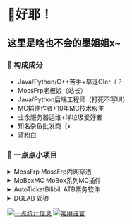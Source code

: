 # 👋好耶！
## 这里是啥也不会的墨姐姐x~

### 🌱 构成成分
- Java/Python/C++苦手+早退OIer（？
- MossFrp老板娘（站长）
- Java/Python后端工程师（打死不写UI）
- MC插件作者+10年MC技术服主
- 业余服务器运维+洋垃圾爱好者
- 知名杂鱼批发商（x
- 蓝粉白

### 🔭 一点点小项目

<details> 
  <summary> MossFrp MossFrp内网穿透 </summary>
  
- [[Java] MossFrp管理后端-Ver2 MossFrpBackend2](https://github.com/MossFrp/MossFrpBackend2)
- [[Batch] MossFrp客户端-WinBat版 MossFrpClient-WindowsBat](https://github.com/MossFrp/MossFrpClient-WindowsBat)
- [[Java] MossFrp客户端-Java版 MossFrpClient-Java](https://github.com/MossFrp/MossFrpClient-Java)
</details>

<details> 
  <summary> MoBoxMC MoBox系列MC插件 </summary>
  
- [[Java] MoBox系列插件-前置 MoBoxCore](https://github.com/MoBoxMC/MoBoxCore)
- [[Java] MoBox系列小游戏插件-积分前置 MoBoxPoint](https://github.com/MoBoxMC/MoBoxPoint)
- [[Java] MoBox系列小游戏插件-猎人游戏 MoBoxHunter](https://github.com/MoBoxMC/MoBoxHunter)
- [[Java] MoBox系列小游戏插件-死亡交换 MoBoxDeathSwap](https://github.com/MoBoxMC/MoBoxDeathSwap)
- [[Java] MoBox系列优化插件-实体限制 MoBoxEntityLimit](https://github.com/MoBoxMC/MoBoxEntityLimit)
- [[Java] MoBox系列优化插件-跑图检测 MoBoxCheckRunMap](https://github.com/MoBoxMC/MoBoxCheckRunMap)
- [[Java] MoBox系列优化插件-自动重生 MoBoxAutoRespawn](https://github.com/MoBoxMC/MoBoxAutoRespawn)
</details>

<details> 
  <summary> AutoTicketBilibili ATB票务软件 </summary>

- [[Python] CPP票务观察小脚本 CPPObserver](https://github.com/AutoTicketBilibili/CPPObserver)
- [[Java] MCT余票监测 MossCheckTicket](https://github.com/AutoTicketBilibili/MossCheckTicket)
- [[Python] 高并发B站云Geetest验证 CloudGeetest](https://github.com/AutoTicketBilibili/CloudGeetest)
- [[Python] 高并发CPP云滑块验证 CloudSlideCaptcha](https://github.com/AutoTicketBilibili/CloudSlideCaptcha)
- [[Java] 简易Http邮件API EasyMail](https://github.com/AutoTicketBilibili/EasyMail)
- [[Java] 简易Http机器人API EasyQQ](https://github.com/AutoTicketBilibili/EasyQQ)
- 还有6个Private的Repo不作展示哦
</details>

<details> 
  <summary> DGLAB 郊狼 </summary>
  
- [[Python] 郊狼蓝牙无脑开发API DGLAB-BT](https://github.com/MossCG/DGLAB-BT)
- [[Java] 郊狼OnlineJudge联动 DGLAB-OI](https://github.com/MossCG/DGLAB-OI)
</details>

[![一点统计信息](https://github-readme-stats.vercel.app/api?username=MossCG&count_private=true&locale=cn&show_icons=true&count_private=true)]()
[![常用语言](https://github-readme-stats.vercel.app/api/top-langs/?username=MossCG&layout=compact&locale=cn&count_private=true)]()

